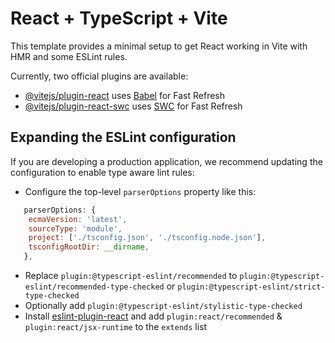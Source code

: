 # React + TypeScript + Vite

This template provides a minimal setup to get React working in Vite with HMR and some ESLint rules.

Currently, two official plugins are available:

-    [@vitejs/plugin-react](https://github.com/vitejs/vite-plugin-react/blob/main/packages/plugin-react/README.md) uses [Babel](https://babeljs.io/) for Fast Refresh
-    [@vitejs/plugin-react-swc](https://github.com/vitejs/vite-plugin-react-swc) uses [SWC](https://swc.rs/) for Fast Refresh

## Expanding the ESLint configuration

If you are developing a production application, we recommend updating the configuration to enable type aware lint rules:

-    Configure the top-level `parserOptions` property like this:

```js
   parserOptions: {
    ecmaVersion: 'latest',
    sourceType: 'module',
    project: ['./tsconfig.json', './tsconfig.node.json'],
    tsconfigRootDir: __dirname,
   },
```

-    Replace `plugin:@typescript-eslint/recommended` to `plugin:@typescript-eslint/recommended-type-checked` or `plugin:@typescript-eslint/strict-type-checked`
-    Optionally add `plugin:@typescript-eslint/stylistic-type-checked`
-    Install [eslint-plugin-react](https://github.com/jsx-eslint/eslint-plugin-react) and add `plugin:react/recommended` & `plugin:react/jsx-runtime` to the `extends` list
